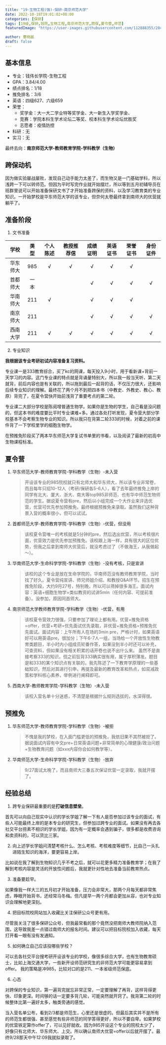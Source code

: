 ```yaml
---
title: "19-生物工程(强)-保研-南京师范大学"
date: 2022-10-18T19:01:02+08:00
categories: [保研]
tags: [19级,保研,钱院,生物工程,南京师范大学,跨保,夏令营,师范]
featuredImage: "https://user-images.githubusercontent.com/112888355/204551518-74cc1c6b-80f6-4f17-80dd-17a761d0c312.jpg"

author: 曹晓越
draft: false
---
```


## 基本信息
- 专业：钱伟长学院-生物工程
- GPA：3.84/4.00
- 绩点排名：1/18
- 推免排名：3/6
- 英语：四级627、六级659
- 荣誉：
  - 奖学金：大一大二学业特等奖学金、大一新生入学奖学金、
  - 竞赛：学院本科生学术论坛二等奖、校本科生学术论坛优胜奖
  - 志愿者：疫情防控
- 科研：无
- 实习：无

最终去向：**南京师范大学-教师教育学院-学科教学（生物）**

## 跨保动机
因为做实验屡战屡败，发现自己动手能力太差了，而生物又是一门基础学科，所以浅跨一下可以转师范。但因为平时写完作业就开始摆烂，所以等到五月初辅导员在班群里说可以开始准备保研文书了才开始准备跨保的资料，以及学习教育类的专业知识。一开始梦校是华东师范大学的该专业，但奈何太卷最终拿到南师大的优营就躺平了。

## 准备阶段
1. 文书准备

| 学校   | 类型 | 个人陈述 | 教授推荐信 | 成绩证明 | 英语证书 | 荣誉证书 | 身份证件 |
| :--------: | :----: | :--------: | :----------: | :--------: | :--------: | :--------: | :--------: |
| 华东师大 | 985  | √      | √        | √      | √      | √      |          |
| 首都师大 | 一本 |          |            | √      | √      | √      | √      |
| 华南师大 | 211  | √      |            | √      | √      | √      |          |
| 南京师大 | 211  |          |            | √      | √      | √      | √      |
| 西南大学 | 211  | √      | √        | √      | √      | √      | √  |

2. 专业知识

**我根据该专业考研初试内容准备复习资料。**

专业课一是333教育综合，买了kc的网课，每天投入9小时，用于看新课+背前一天学习的内容。这门专业课的特点就是背诵量特别大，所以我一般当天听、第二天就背，前后内容也是有关联的，所以拖到最后一起背的话，不仅压力很大，还影响后续专业知识的理解。最终花了两个月不到把四本书（中教史、外教史、教心、教原）背完了，在夏令营快开始前浅背了重要考点的第二轮。

专业课二大部分学校是陈阅增普通生物学。如果你是生物的学生，自己看是没问题的，但这本书的难度要比平时专业课难+多。通过各处打听发现，夏令营大部分学校基本不会考察生物专业的知识。所以我只在背第二轮333的时候，对着之前的课件背了一下学校里学的细胞生物学。

在预推免阶段买了两本华东师范大学复试书单里的书看，以及阅读了最新的初高中生物课程标准。

## 夏令营
1. 华东师范大学-教师教育学院-学科教学（生物）-未入营
   > 开设该专业的985院校就只有北师大和华东师大，所以该专业非常卷，而且每年只招10-12人（考研/保研各5-6人），看了去年最终推免上岸的同学有北大、厦大、浙大、南大等top985非师范、也有华中师范生物师范的学生。据说夏令营有pre，然后以小组完成一个大作业来评选优营，优营可优先参加预推免，最终根据预推免来录取。虽然我们这种背景入营的概率很小，但可以试试。
2. 首都师范大学-教师教育学院-学科教学（生物）-优营，但没用
   > 该校夏令营唯一的考核就是5分钟的pre，然后选出优营，所以考核很片面，优营效力是优先参加预推免。该校跟上海一样，具有很大的区位优势，但我之后拿到南师大优营后，就没考虑过了（不做海王，从我做起～）。
3. 华南师范大学-生命科学学院-学科教学（生物）-没有考核，只是宣讲
   > 该校的这个专业是放在生命学院的，华南师范没有教师教育学院，当时找了好久。夏令营纯宣讲、师兄师姐介绍、和教授Q&A环节。招生在预推免阶段，大约9月27号，特别晚，所以可以筛掉很多海王。面试内容：英语+细胞生物学+类似教资的试讲5min（任何内容、可提前准备）。没参加，原因同首师大。
4. 南京师范大学教师教育学院-学科教学（生物）-优营，有用
   > 该校夏令营效力很强，只要参加了理论上都有用。优营+推免资格=offer，优营+考研=优先面试优先录取，非优营+推免资格=预推免优先面试。面试内容：上午所有人在场的3min pre，严格计时，如果英语好可以用英语pre，很加分；下午6-7人一组，当场给一个开放性生物教育类题目，半小时内小组成员轮番作答，如果没到半小时还可以补充，可查资料，但如果没有相关积累的话开卷也说不出什么来。
   虽然不是直接考察333的知识，但之前狂背333确实很有用，属于厚积薄发。题目是和333的某个知识点有关联的，我先陈述了一下教育学原理的一些基础知识，然后对其进行引申，再提及最新的教育改革和热点，如双减政策和学科核心素养，举例进行阐释即可。
5. 西南大学-教师教育学院-学科教学（生物）-未入营
   > 该校入营名单十分迷惑，不清楚是根据什么规则选拔的，水深得很。

[//]: (因为公示的excel细目都还在，所以我看到有人六级没过进了面，有人的荣誉只有宿舍长进了面，基本上所有人都是一本，几乎没有211的同学，但与其同类型的学校如南师大，就有约1/4同学是211的，只能猜测是该校怕211同学海了它吧。其中很多同学都是党员或者预备党员，咱也不敢问、不敢说什么。我真的拴Q。（为避免一些麻烦，这一段请等我毕业了再发布）)

## 预推免
1. 华东师范大学-教师教育学院-学科教学（生物）-被拒
   > 不愧是我的梦校，在入面门槛更低的预推免，我依旧果不其然被拒了。据说面试内容有中文pre+日常英语问题+非常简单的心理健康/政治问题+生物教育问题（如xxx内容你会如何教学等）。
2. 华南师范大学-生命科学学院-学科教学（生物）-放弃
   > 9/27面试太晚了，而且南师大三番五次保证优营一定录取，我就开摆了。

## 经验总结
1. 跨专业保研最重要的是**打破信息壁垒**。

首先可以向自己现实中认识的学长学姐了解一下有人是否参加过该专业的面试，有些人可能最终上岸的是本专业的研究生，但参加过跨专业的面试。如果没有再去各社交平台捞素不相识的学长学姐，因为有一定概率会遇到骗子，很多都是收费咨询和卖资料的，可以货比三家。

2. 向上述学长学姐问清楚考核什么、怎么考核、考核难度等细节，比自己一头扎进陌生知识的海洋，要更容易上岸。

比如说在我了解到生物知识几乎不考之后，就可以花更多精力准备教育学；在我了解到考核内容是灵活的开放性问题后，我就更针对性地去准备当前教育热点。

3. 准备要趁早。

如果像我一样大三的五月初才开始准备，压力会非常大，那两个月每天都非常焦虑，睁眼开始背书，还经常马冬梅。但凡提早一两个月都会更加从容，也对专业知识会理解地更深刻。

4. 把目标院校网站加入收藏比关注保研公众号更有用。

尽管我关注了很多保研公众号，但我最常看的那个竟然没把南师大教师院纳入范围，这导致我差一点错过南师大的报名时间。建议可以把目标院校加入收藏，每天打开看一眼有没有发通知。

5. 如何确立自己应该投哪些学校？

可以去各社交平台搜考研开设该专业的学校，像很多综合大学，也有生物教育硕士，比如上海交通大学，一些新开设师范研究生的非师范大学可能更容易拿到offer。
我的策略是冲985，比较对口的是211、一本省级师范保底。

6. 心态

对跨保的专业知识，第一遍背完就忘非常正常，一定要理解了再背，这样背得更快、印象更深。时间够的话一定要多背几轮，可能突然就开窍了。我背第二轮的时候整体比第一遍好太多，触类旁通的感觉。

当入营名单公布，看到2/3都是师范生，心里还是很虚的。但最后其实并不是所有的师范生都很强、甚至感觉有些非师范的同学答得更好，所以不要自卑。如果梦校的优营铁定算作offer了，可以见好就收。因为985开设这个专业的院校太少了，好像只有北师大、华东师大、上交。所以确认南师大优营=offer以后就开摆了。最终9/28那天中午12:09我就拟录取了。

